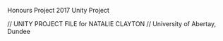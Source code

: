 Honours Project 2017 Unity Project

// UNITY PROJECT FILE for NATALIE CLAYTON //
University of Abertay, Dundee
